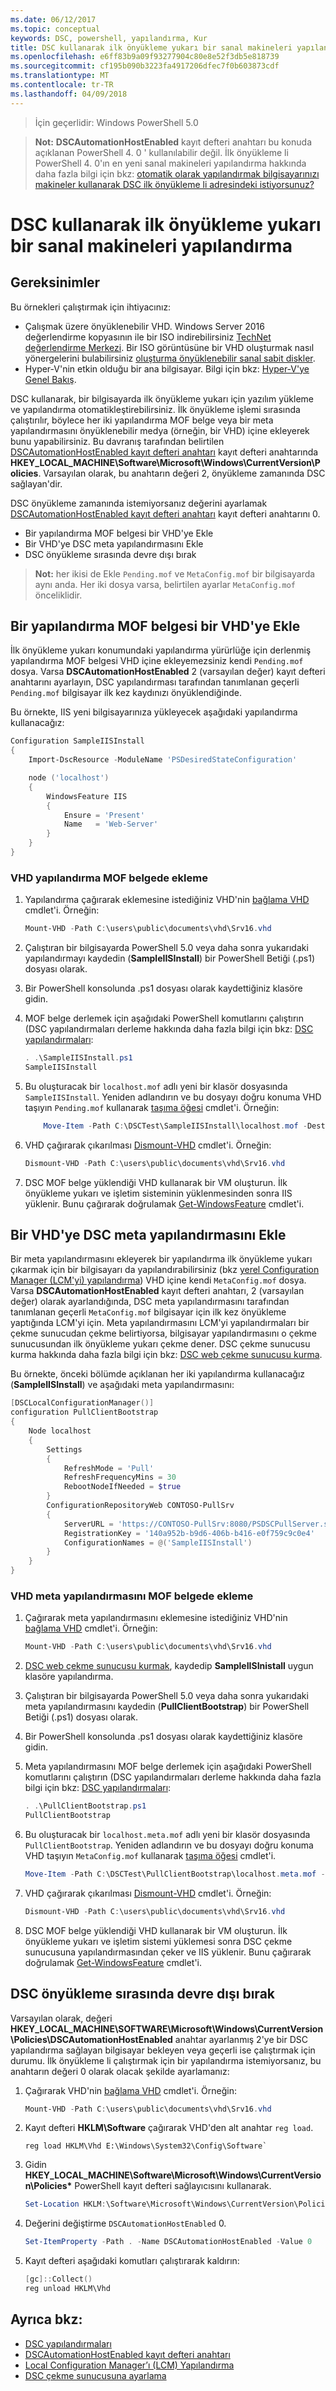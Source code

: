 ```yaml
---
ms.date: 06/12/2017
ms.topic: conceptual
keywords: DSC, powershell, yapılandırma, Kur
title: DSC kullanarak ilk önyükleme yukarı bir sanal makineleri yapılandırma
ms.openlocfilehash: e6ff83b9a09f93277904c80e8e52f3db5e818739
ms.sourcegitcommit: cf195b090b3223fa4917206dfec7f0b603873cdf
ms.translationtype: MT
ms.contentlocale: tr-TR
ms.lasthandoff: 04/09/2018
---
```

>İçin geçerlidir: Windows PowerShell 5.0

>**Not:** **DSCAutomationHostEnabled** kayıt defteri anahtarı bu konuda açıklanan PowerShell 4. 0 ' kullanılabilir değil.
İlk önyükleme li PowerShell 4. 0'ın en yeni sanal makineleri yapılandırma hakkında daha fazla bilgi için bkz: [otomatik olarak yapılandırmak bilgisayarınızı makineler kullanarak DSC ilk önyükleme li adresindeki istiyorsunuz?](https://blogs.msdn.microsoft.com/powershell/2014/02/28/want-to-automatically-configure-your-machines-using-dsc-at-initial-boot-up/)

# <a name="configure-a-virtual-machines-at-initial-boot-up-by-using-dsc"></a>DSC kullanarak ilk önyükleme yukarı bir sanal makineleri yapılandırma

## <a name="requirements"></a>Gereksinimler

Bu örnekleri çalıştırmak için ihtiyacınız:

- Çalışmak üzere önyüklenebilir VHD. Windows Server 2016 değerlendirme kopyasının ile bir ISO indirebilirsiniz [TechNet değerlendirme Merkezi](https://www.microsoft.com/evalcenter/evaluate-windows-server-2016). Bir ISO görüntüsüne bir VHD oluşturmak nasıl yönergelerini bulabilirsiniz [oluşturma önyüklenebilir sanal sabit diskler](https://technet.microsoft.com/library/gg318049.aspx).
- Hyper-V'nin etkin olduğu bir ana bilgisayar. Bilgi için bkz: [Hyper-V'ye Genel Bakış](https://technet.microsoft.com/library/hh831531.aspx).

DSC kullanarak, bir bilgisayarda ilk önyükleme yukarı için yazılım yükleme ve yapılandırma otomatikleştirebilirsiniz.
İlk önyükleme işlemi sırasında çalıştırılır, böylece her iki yapılandırma MOF belge veya bir meta yapılandırmasını önyüklenebilir medya (örneğin, bir VHD) içine ekleyerek bunu yapabilirsiniz.
Bu davranış tarafından belirtilen [DSCAutomationHostEnabled kayıt defteri anahtarı](DSCAutomationHostEnabled.md) kayıt defteri anahtarında **HKEY_LOCAL_MACHINE\Software\Microsoft\Windows\CurrentVersion\Policies**.
Varsayılan olarak, bu anahtarın değeri 2, önyükleme zamanında DSC sağlayan'dir.

DSC önyükleme zamanında istemiyorsanız değerini ayarlamak [DSCAutomationHostEnabled kayıt defteri anahtarı](DSCAutomationHostEnabled.md) kayıt defteri anahtarını 0.

- Bir yapılandırma MOF belgesi bir VHD'ye Ekle
- Bir VHD'ye DSC meta yapılandırmasını Ekle
- DSC önyükleme sırasında devre dışı bırak

>**Not:** her ikisi de Ekle `Pending.mof` ve `MetaConfig.mof` bir bilgisayarda aynı anda.
Her iki dosya varsa, belirtilen ayarlar `MetaConfig.mof` önceliklidir.

## <a name="inject-a-configuration-mof-document-into-a-vhd"></a>Bir yapılandırma MOF belgesi bir VHD'ye Ekle

İlk önyükleme yukarı konumundaki yapılandırma yürürlüğe için derlenmiş yapılandırma MOF belgesi VHD içine ekleyemezsiniz kendi `Pending.mof` dosya.
Varsa **DSCAutomationHostEnabled** 2 (varsayılan değer) kayıt defteri anahtarını ayarlayın, DSC yapılandırması tarafından tanımlanan geçerli `Pending.mof` bilgisayar ilk kez kaydınızı önyüklendiğinde.

Bu örnekte, IIS yeni bilgisayarınıza yükleyecek aşağıdaki yapılandırma kullanacağız:

```powershell
Configuration SampleIISInstall
{
    Import-DscResource -ModuleName 'PSDesiredStateConfiguration'

    node ('localhost')
    {
        WindowsFeature IIS
        {
            Ensure = 'Present'
            Name   = 'Web-Server'
        }
    }
}
```

### <a name="to-inject-the-configuration-mof-document-on-the-vhd"></a>VHD yapılandırma MOF belgede ekleme

1. Yapılandırma çağırarak eklemesine istediğiniz VHD'nin [bağlama VHD](https://technet.microsoft.com/library/hh848551.aspx) cmdlet'i. Örneğin:

    ```powershell
    Mount-VHD -Path C:\users\public\documents\vhd\Srv16.vhd
    ```
2. Çalıştıran bir bilgisayarda PowerShell 5.0 veya daha sonra yukarıdaki yapılandırmayı kaydedin (**SampleIISInstall**) bir PowerShell Betiği (.ps1) dosyası olarak.

3. Bir PowerShell konsolunda .ps1 dosyası olarak kaydettiğiniz klasöre gidin.

4. MOF belge derlemek için aşağıdaki PowerShell komutlarını çalıştırın (DSC yapılandırmaları derleme hakkında daha fazla bilgi için bkz: [DSC yapılandırmaları](configurations.md):

    ```powershell
    . .\SampleIISInstall.ps1
    SampleIISInstall
    ```

5. Bu oluşturacak bir `localhost.mof` adlı yeni bir klasör dosyasında `SampleIISInstall`.
Yeniden adlandırın ve bu dosyayı doğru konuma VHD taşıyın `Pending.mof` kullanarak [taşıma öğesi](https://technet.microsoft.comlibrary/hh849852.aspx) cmdlet'i. Örneğin:

    ```powershell
        Move-Item -Path C:\DSCTest\SampleIISInstall\localhost.mof -Destination E:\Windows\System32\Configuration\Pending.mof
    ```
6. VHD çağırarak çıkarılması [Dismount-VHD](https://technet.microsoft.com/library/hh848562.aspx) cmdlet'i. Örneğin:

    ```powershell
    Dismount-VHD -Path C:\users\public\documents\vhd\Srv16.vhd
    ```

7. DSC MOF belge yüklendiği VHD kullanarak bir VM oluşturun.
İlk önyükleme yukarı ve işletim sisteminin yüklenmesinden sonra IIS yüklenir.
Bunu çağırarak doğrulamak [Get-WindowsFeature](https://technet.microsoft.com/library/jj205469.aspx) cmdlet'i.

## <a name="inject-a-dsc-metaconfiguration-into-a-vhd"></a>Bir VHD'ye DSC meta yapılandırmasını Ekle

Bir meta yapılandırmasını ekleyerek bir yapılandırma ilk önyükleme yukarı çıkarmak için bir bilgisayarı da yapılandırabilirsiniz (bkz [yerel Configuration Manager (LCM'yi) yapılandırma](metaConfig.md)) VHD içine kendi `MetaConfig.mof` dosya.
Varsa **DSCAutomationHostEnabled** kayıt defteri anahtarı, 2 (varsayılan değer) olarak ayarlandığında, DSC meta yapılandırmasını tarafından tanımlanan geçerli `MetaConfig.mof` bilgisayar için ilk kez önyükleme yaptığında LCM'yi için.
Meta yapılandırmasını LCM'yi yapılandırmaları bir çekme sunucudan çekme belirtiyorsa, bilgisayar yapılandırmasını o çekme sunucusundan ilk önyükleme yukarı çekme dener.
DSC çekme sunucusu kurma hakkında daha fazla bilgi için bkz: [DSC web çekme sunucusu kurma](pullServer.md).

Bu örnekte, önceki bölümde açıklanan her iki yapılandırma kullanacağız (**SampleIISInstall**) ve aşağıdaki meta yapılandırmasını:

```powershell
[DSCLocalConfigurationManager()]
configuration PullClientBootstrap
{
    Node localhost
    {
        Settings
        {
            RefreshMode = 'Pull'
            RefreshFrequencyMins = 30
            RebootNodeIfNeeded = $true
        }
        ConfigurationRepositoryWeb CONTOSO-PullSrv
        {
            ServerURL = 'https://CONTOSO-PullSrv:8080/PSDSCPullServer.svc'
            RegistrationKey = '140a952b-b9d6-406b-b416-e0f759c9c0e4'
            ConfigurationNames = @('SampleIISInstall')
        }
    }
}
```

### <a name="to-inject-the-metaconfiguration-mof-document-on-the-vhd"></a>VHD meta yapılandırmasını MOF belgede ekleme

1. Çağırarak meta yapılandırmasını eklemesine istediğiniz VHD'nin [bağlama VHD](https://technet.microsoft.com/library/hh848551.aspx) cmdlet'i. Örneğin:

    ```powershell
    Mount-VHD -Path C:\users\public\documents\vhd\Srv16.vhd
    ```

2. [DSC web çekme sunucusu kurmak](pullServer.md), kaydedip **SampleIISInistall** uygun klasöre yapılandırma.

3. Çalıştıran bir bilgisayarda PowerShell 5.0 veya daha sonra yukarıdaki meta yapılandırmasını kaydedin (**PullClientBootstrap**) bir PowerShell Betiği (.ps1) dosyası olarak.

4. Bir PowerShell konsolunda .ps1 dosyası olarak kaydettiğiniz klasöre gidin.

5. Meta yapılandırmasını MOF belge derlemek için aşağıdaki PowerShell komutlarını çalıştırın (DSC yapılandırmaları derleme hakkında daha fazla bilgi için bkz: [DSC yapılandırmaları](configurations.md):

    ```powershell
    . .\PullClientBootstrap.ps1
    PullClientBootstrap
    ```

6. Bu oluşturacak bir `localhost.meta.mof` adlı yeni bir klasör dosyasında `PullClientBootstrap`.
Yeniden adlandırın ve bu dosyayı doğru konuma VHD taşıyın `MetaConfig.mof` kullanarak [taşıma öğesi](https://technet.microsoft.comlibrary/hh849852.aspx) cmdlet'i.

    ```powershell
    Move-Item -Path C:\DSCTest\PullClientBootstrap\localhost.meta.mof -Destination E:\Windows\Sytem32\Configuration\MetaConfig.mof
    ```

7. VHD çağırarak çıkarılması [Dismount-VHD](https://technet.microsoft.com/library/hh848562.aspx) cmdlet'i. Örneğin:

    ```powershell
    Dismount-VHD -Path C:\users\public\documents\vhd\Srv16.vhd
    ```

8. DSC MOF belge yüklendiği VHD kullanarak bir VM oluşturun.
İlk önyükleme yukarı ve işletim sistemi yüklemesi sonra DSC çekme sunucusuna yapılandırmasından çeker ve IIS yüklenir.
Bunu çağırarak doğrulamak [Get-WindowsFeature](https://technet.microsoft.com/library/jj205469.aspx) cmdlet'i.

## <a name="disable-dsc-at-boot-time"></a>DSC önyükleme sırasında devre dışı bırak

Varsayılan olarak, değeri **HKEY_LOCAL_MACHINE\SOFTWARE\Microsoft\Windows\CurrentVersion\Policies\DSCAutomationHostEnabled** anahtar ayarlanmış 2'ye bir DSC yapılandırma sağlayan bilgisayar bekleyen veya geçerli ise çalıştırmak için durumu. İlk önyükleme li çalıştırmak için bir yapılandırma istemiyorsanız, bu anahtarın değeri 0 olarak olacak şekilde ayarlamanız:

1. Çağırarak VHD'nin [bağlama VHD](https://technet.microsoft.com/library/hh848551.aspx) cmdlet'i. Örneğin:

    ```powershell
    Mount-VHD -Path C:\users\public\documents\vhd\Srv16.vhd
    ```

2. Kayıt defteri **HKLM\Software** çağırarak VHD'den alt anahtar `reg load`.

    ```
    reg load HKLM\Vhd E:\Windows\System32\Config\Software`
    ```

3. Gidin **HKEY_LOCAL_MACHINE\Software\Microsoft\Windows\CurrentVersion\Policies\***  PowerShell kayıt defteri sağlayıcısını kullanarak.

    ```powershell
    Set-Location HKLM:\Software\Microsoft\Windows\CurrentVersion\Policies`
    ```

4. Değerini değiştirme `DSCAutomationHostEnabled` 0.

    ```powershell
    Set-ItemProperty -Path . -Name DSCAutomationHostEnabled -Value 0
    ```

5. Kayıt defteri aşağıdaki komutları çalıştırarak kaldırın:

    ```powershell
    [gc]::Collect()
    reg unload HKLM\Vhd
    ```

## <a name="see-also"></a>Ayrıca bkz:

- [DSC yapılandırmaları](configurations.md)
- [DSCAutomationHostEnabled kayıt defteri anahtarı](DSCAutomationHostEnabled.md)
- [Local Configuration Manager’ı (LCM) Yapılandırma](metaConfig.md)
- [DSC çekme sunucusuna ayarlama](pullServer.md)